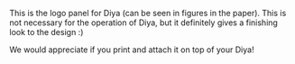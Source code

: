 This is the logo panel for Diya (can be seen in figures in the paper). This is not necessary for the operation of Diya, but it definitely gives a finishing look to the design :)

We would appreciate if you print and attach it on top of your Diya!
